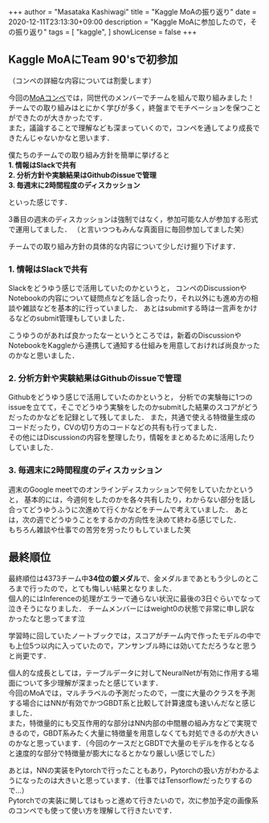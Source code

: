 +++
author = "Masataka Kashiwagi"
title = "Kaggle MoAの振り返り"
date = 2020-12-11T23:13:30+09:00
description = "Kaggle MoAに参加したので，その振り返り"
tags = [
    "kaggle",
]
showLicense = false
+++

## Kaggle MoAにTeam 90'sで初参加
（コンペの詳細な内容については割愛します）

今回の[MoAコンペ](https://www.kaggle.com/c/lish-moa)では，同世代のメンバーでチームを組んで取り組みました！  
チームでの取り組みはとにかく学びが多く，終盤までモチベーションを保つことができたのが大きかったです．  
また，議論することで理解なども深まっていくので，コンペを通してより成長できたんじゃないかなと思います． 

僕たちのチームでの取り組み方針を簡単に挙げると  
**1. 情報はSlackで共有**  
**2. 分析方針や実験結果はGithubのissueで管理**  
**3. 毎週末に2時間程度のディスカッション**  

といった感じです．

3番目の週末のディスカッションは強制ではなく，参加可能な人が参加する形式で運用してました．
（と言いつつもみんな真面目に毎回参加してました笑）

チームでの取り組み方針の具体的な内容について少しだけ掘り下げます．

### 1. 情報はSlackで共有
Slackをどうゆう感じで活用していたのかというと，
コンペのDiscussionやNotebookの内容について疑問点などを話し合ったり，それ以外にも進め方の相談や雑談などを基本的に行っていました．
あとはsubmitする時は一言声をかけるなどのsubmit管理もしていました．  

こうゆうのがあれば良かったなーというところでは，新着のDiscussionやNotebookをKaggleから連携して通知する仕組みを用意しておければ尚良かったのかなと思いました．

### 2. 分析方針や実験結果はGithubのissueで管理
Githubをどうゆう感じで活用していたのかというと，
分析での実験毎に1つのissueを立てて，そこでどうゆう実験をしたのかsubmitした結果のスコアがどうだったのかなどを記録として残してました．
また，共通で使える特徴量生成のコードだったり，CVの切り方のコードなどの共有も行ってました．  
その他にはDiscussionの内容を整理したり，情報をまとめるために活用したりしていました．

### 3. 毎週末に2時間程度のディスカッション
週末のGoogle meetでのオンラインディスカッションで何をしていたかというと，
基本的には，今週何をしたのかを各々共有したり，わからない部分を話し合ってどうゆうふうに次進めて行くかなどをチームで考えていました．
あとは，次の週でどうゆうことをするかの方向性を決めて終わる感じでした．  
もちろん雑談や仕事での苦労を労ったりもしていました笑

## 最終順位
最終順位は4373チーム中**34位の銀メダル**で、金メダルまであともう少しのところまで行ったので，とても悔しい結果となりました．  
個人的にはInferenceの処理がエラーで通らない状況に最後の3日ぐらいでなって泣きそうになりました．
チームメンバーにはweight0の状態で非常に申し訳なかったなと思ってます泣

学習時に回していたノートブックでは，スコアがチーム内で作ったモデルの中でも上位5つ以内に入っていたので，アンサンブル時には効いてただろうなと思うと尚更です．


個人的な成長としては，テーブルデータに対してNeuralNetが有効に作用する場面について多少理解が深まったと感じています．  
今回のMoAでは，マルチラベルの予測だったので，一度に大量のクラスを予測する場合にはNNが有効でかつGBDT系と比較して計算速度も速いんだなと感じました．  
また，特徴量的にも交互作用的な部分はNN内部の中間層の組み方などで実現できるので，GBDT系みたく大量に特徴量を用意しなくても対処できるのが大きいのかなと思っています．（今回のケースだとGBDTで大量のモデルを作るとなると速度的な部分で特徴量が膨大になるとかなり厳しい感じでした）

あとは，NNの実装をPytorchで行ったこともあり，Pytorchの扱い方がわかるようになったのは大きいと思っています．（仕事ではTensorflowだったりするので...）  
Pytorchでの実装に関してはもっと進めて行きたいので，次に参加予定の画像系のコンペでも使って使い方を理解して行きたいです．